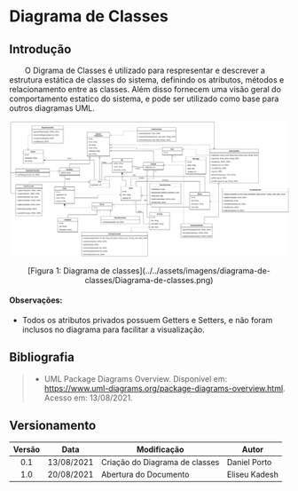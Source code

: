 # Diagrama de Classes

## Introdução

&emsp;&emsp;O Digrama de Classes é utilizado para respresentar e descrever a estrutura estática de classes do sistema, definindo os atributos, métodos e relacionamento entre as classes. Além disso fornecem uma visão geral do comportamento estatico do sistema, e pode ser utilizado como base para outros diagramas UML.

![Diagrama de classes](../../assets/imagens/diagrama-de-classes/Diagrama-de-classes.png)

<center>[Figura 1: Diagrama de classes](../../assets/imagens/diagrama-de-classes/Diagrama-de-classes.png)</center>

#### **Observações**:<br> 
- Todos os atributos privados possuem Getters e Setters, e não foram inclusos no diagrama para facilitar a visualização.

## Bibliografia
> - UML Package Diagrams Overview. Disponível em: https://www.uml-diagrams.org/package-diagrams-overview.html. Acesso em: 13/08/2021.

## Versionamento
| Versão | Data | Modificação | Autor |
| :-: | -- | -- | -- |
|0.1| 13/08/2021 | Criação do Diagrama de classes              |  Daniel Porto  |
|1.0| 20/08/2021 | Abertura do Documento                       |  Eliseu Kadesh |